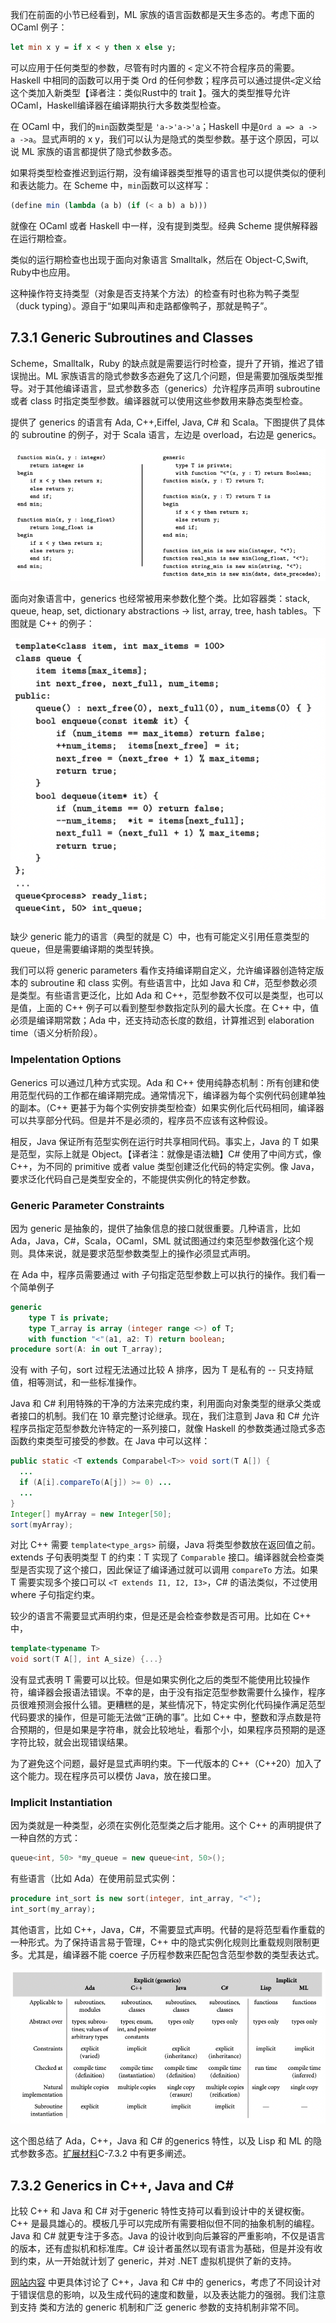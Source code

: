 我们在前面的小节已经看到，ML 家族的语言函数都是天生多态的。考虑下面的 OCaml 例子：

```ocaml
let min x y = if x < y then x else y;
```

可以应用于任何类型的参数，尽管有时内置的 `<` 定义不符合程序员的需要。Haskell 中相同的函数可以用于类 Ord 的任何参数；程序员可以通过提供`<`定义给这个类加入新类型【译者注：类似Rust中的 trait 】。强大的类型推导允许OCaml，Haskell编译器在编译期执行大多数类型检查。

在 OCaml 中，我们的`min`函数类型是 `'a->'a->'a`；Haskell 中是`Ord a => a -> a ->a`。显式声明的 x y，我们可以认为是隐式的类型参数。基于这个原因，可以说 ML 家族的语言都提供了隐式参数多态。

如果将类型检查推迟到运行期，没有编译器类型推导的语言也可以提供类似的便利和表达能力。在 Scheme 中，`min`函数可以这样写：

```scheme
(define min (lambda (a b) (if (< a b) a b)))
```

就像在 OCaml 或者 Haskell 中一样，没有提到类型。经典 Scheme 提供解释器在运行期检查。

类似的运行期检查也出现于面向对象语言 Smalltalk，然后在 Object-C,Swift, Ruby中也应用。

这种操作符支持类型（对象是否支持某个方法）的检查有时也称为鸭子类型（duck typing）。源自于“如果叫声和走路都像鸭子，那就是鸭子”。

## 7.3.1 Generic Subroutines and Classes

Scheme，Smalltalk，Ruby 的缺点就是需要运行时检查，提升了开销，推迟了错误抛出。ML 家族语言的隐式参数多态避免了这几个问题，但是需要加强版类型推导。对于其他编译语言，显式参数多态（generics）允许程序员声明 subroutine 或者 class 时指定类型参数。编译器就可以使用这些参数用来静态类型检查。

提供了 generics 的语言有 Ada, C++,Eiffel, Java, C# 和 Scala。下图提供了具体的 subroutine 的例子，对于 Scala 语言，左边是 overload，右边是 generics。

![image-20220916095916632](assets/7.3.parametric_polymorphism/image-20220916095916632.png)

面向对象语言中，generics 也经常被用来参数化整个类。比如容器类：stack, queue, heap, set, dictionary abstractions -> list, array, tree, hash tables。下图就是 C++ 的例子：

![image-20220916100419668](assets/7.3.parametric_polymorphism/image-20220916100419668.png)

缺少 generic 能力的语言（典型的就是 C）中，也有可能定义引用任意类型的 queue，但是需要编译期的类型转换。

我们可以将 generic parameters 看作支持编译期自定义，允许编译器创造特定版本的 subroutine 和 class 实例。有些语言中，比如 Java 和 C#，范型参数必须是类型。有些语言更泛化，比如 Ada 和 C++，范型参数不仅可以是类型，也可以是值，上面的 C++ 例子可以看到整型参数指定队列的最大长度。在 C++ 中，值必须是编译期常数；Ada 中，还支持动态长度的数组，计算推迟到 elaboration time（语义分析阶段）。

### Impelentation Options

Generics 可以通过几种方式实现。Ada 和 C++ 使用纯静态机制：所有创建和使用范型代码的工作都在编译期完成。通常情况下，编译器为每个实例代码创建单独的副本。（C++ 更甚于为每个实例安排类型检查）如果实例化后代码相同，编译器可以共享部分代码。但是并不是必须的，程序员不应该有这种假设。

相反，Java 保证所有范型实例在运行时共享相同代码。事实上，Java 的 T 如果是范型，实际上就是 Object。【译者注：就像是语法糖】C# 使用了中间方式，像 C++，为不同的 primitive 或者 value 类型创建泛化代码的特定实例。像 Java，要求泛化代码自己是类型安全的，不能提供实例化的特定参数。

###  Generic Parameter Constraints

因为 generic 是抽象的，提供了抽象信息的接口就很重要。几种语言，比如 Ada，Java，C#，Scala，OCaml，SML 就试图通过约束范型参数强化这个规则。具体来说，就是要求范型参数类型上的操作必须显式声明。

在 Ada 中，程序员需要通过 with 子句指定范型参数上可以执行的操作。我们看一个简单例子

```ada
generic 
	type T is private;
	type T_array is array (integer range <>) of T;
	with function "<"(a1, a2: T) return boolean;
procedure sort(A: in out T_array);
```

没有 with 子句，sort 过程无法通过比较 A 排序，因为 T 是私有的 -- 只支持赋值，相等测试，和一些标准操作。

Java 和 C# 利用特殊的干净的方法来完成约束，利用面向对象类型的继承父类或者接口的机制。我们在 10 章完整讨论继承。现在，我们注意到 Java 和 C# 允许程序员指定范型参数允许特定的一系列接口，就像 Haskell 的参数类通过隐式多态函数约束类型可接受的参数。在 Java 中可以这样：

```java
public static <T extends Comparabel<T>> void sort(T A[]) {
  ...
  if (A[i].compareTo(A[j]) >= 0) ...
  ...
}
Integer[] myArray = new Integer[50];
sort(myArray);
```

对比 C++ 需要 `template<type_args>` 前缀，Java 将类型参数放在返回值之前。extends 子句表明类型 T 的约束：T 实现了 `Comparable` 接口。编译器就会检查类型是否实现了这个接口，因此保证了编译通过就可以调用 `compareTo` 方法。如果 T 需要实现多个接口可以 `<T extends I1, I2, I3>`，C# 的语法类似，不过使用 where 子句指定约束。

较少的语言不需要显式声明约束，但是还是会检查参数是否可用。比如在 C++ 中，

```cpp
template<typename T>
void sort(T A[], int A_size) {...}
```

没有显式表明 T 需要可以比较。但是如果实例化之后的类型不能使用比较操作符，编译器会报语法错误。不幸的是，由于没有指定范型参数需要什么操作，程序员很难预测会报什么错。更糟糕的是，某些情况下，特定实例化代码操作满足范型代码要求的操作，但是可能无法做“正确的事”。比如 C++ 中，整数和浮点数是符合预期的，但是如果是字符串，就会比较地址，看那个小，如果程序员预期的是逐字符比较，就会出现错误结果。

为了避免这个问题，最好是显式声明约束。下一代版本的 C++（C++20）加入了这个能力。现在程序员可以模仿 Java，放在接口里。

### Implicit Instantiation

因为类就是一种类型，必须在实例化范型类之后才能用。这个 C++ 的声明提供了一种自然的方式：

```cpp
queue<int, 50> *my_queue = new queue<int, 50>();
```

有些语言（比如 Ada）在使用前显式实例：

```ada
procedure int_sort is new sort(integer, int_array, "<");
int_sort(my_array);
```

其他语言，比如 C++，Java，C#，不需要显式声明。代替的是将范型看作重载的一种形式。为了保持语言易于管理，C++ 中的隐式实例化规则比重载规则限制更多。尤其是，编译器不能 coerce 子历程参数来匹配包含范型参数的类型表达式。

![image-20220916110341022](assets/7.3.parametric_polymorphism/image-20220916110341022.png)

这个图总结了 Ada，C++，Java 和 C# 的generics 特性，以及 Lisp 和 ML 的隐式参数多态。[扩展材料](../assets/supplementary_sections.pdf)C-7.3.2 中有更多阐述。

## 7.3.2 Generics in C++, Java and C#

比较 C++ 和 Java 和 C# 对于generic 特性支持可以看到设计中的关键权衡。C++ 是最具雄心的。模板几乎可以完成所有需要相似但不同的抽象机制的编程。Java 和 C# 就更专注于多态。Java 的设计收到向后兼容的严重影响，不仅是语言的版本，还有虚拟机和标准库。C# 设计者虽然以现有语言为基础，但是并没有收到约束，从一开始就计划了 generic，并对 .NET 虚拟机提供了新的支持。

[网站内容](../assets/supplementary_sections.pdf) 中更具体讨论了 C++，Java 和 C# 中的 generics，考虑了不同设计对于错误信息的影响，以及生成代码的速度和数量，以及表达能力的强弱。我们注意到支持 类和方法的 generic 机制和广泛 generic 参数的支持机制非常不同。